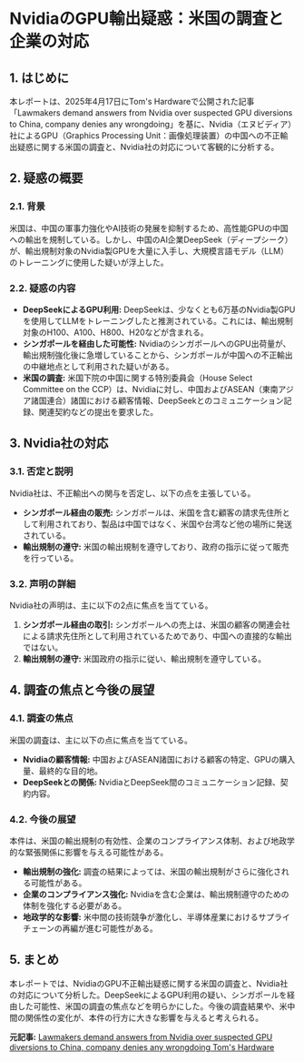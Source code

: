 # NvidiaのGPU輸出疑惑：米国の調査と企業の対応

## 1. はじめに

本レポートは、2025年4月17日にTom's Hardwareで公開された記事「Lawmakers demand answers from Nvidia over suspected GPU diversions to China, company denies any wrongdoing」を基に、Nvidia（エヌビディア）社によるGPU（Graphics Processing Unit：画像処理装置）の中国への不正輸出疑惑に関する米国の調査と、Nvidia社の対応について客観的に分析する。

## 2. 疑惑の概要

### 2.1. 背景

米国は、中国の軍事力強化やAI技術の発展を抑制するため、高性能GPUの中国への輸出を規制している。しかし、中国のAI企業DeepSeek（ディープシーク）が、輸出規制対象のNvidia製GPUを大量に入手し、大規模言語モデル（LLM）のトレーニングに使用した疑いが浮上した。

### 2.2. 疑惑の内容

* **DeepSeekによるGPU利用:** DeepSeekは、少なくとも6万基のNvidia製GPUを使用してLLMをトレーニングしたと推測されている。これには、輸出規制対象のH100、A100、H800、H20などが含まれる。
* **シンガポールを経由した可能性:** NvidiaのシンガポールへのGPU出荷量が、輸出規制強化後に急増していることから、シンガポールが中国への不正輸出の中継地点として利用された疑いがある。
* **米国の調査:** 米国下院の中国に関する特別委員会（House Select Committee on the CCP）は、Nvidiaに対し、中国およびASEAN（東南アジア諸国連合）諸国における顧客情報、DeepSeekとのコミュニケーション記録、関連契約などの提出を要求した。

## 3. Nvidia社の対応

### 3.1. 否定と説明

Nvidia社は、不正輸出への関与を否定し、以下の点を主張している。

* **シンガポール経由の販売:** シンガポールは、米国を含む顧客の請求先住所として利用されており、製品は中国ではなく、米国や台湾など他の場所に発送されている。
* **輸出規制の遵守:** 米国の輸出規制を遵守しており、政府の指示に従って販売を行っている。

### 3.2. 声明の詳細

Nvidia社の声明は、主に以下の2点に焦点を当てている。

1. **シンガポール経由の取引:** シンガポールへの売上は、米国の顧客の関連会社による請求先住所として利用されているためであり、中国への直接的な輸出ではない。
2. **輸出規制の遵守:** 米国政府の指示に従い、輸出規制を遵守している。

## 4. 調査の焦点と今後の展望

### 4.1. 調査の焦点

米国の調査は、主に以下の点に焦点を当てている。

* **Nvidiaの顧客情報:** 中国およびASEAN諸国における顧客の特定、GPUの購入量、最終的な目的地。
* **DeepSeekとの関係:** NvidiaとDeepSeek間のコミュニケーション記録、契約内容。

### 4.2. 今後の展望

本件は、米国の輸出規制の有効性、企業のコンプライアンス体制、および地政学的な緊張関係に影響を与える可能性がある。

* **輸出規制の強化:** 調査の結果によっては、米国の輸出規制がさらに強化される可能性がある。
* **企業のコンプライアンス強化:** Nvidiaを含む企業は、輸出規制遵守のための体制を強化する必要がある。
* **地政学的な影響:** 米中間の技術競争が激化し、半導体産業におけるサプライチェーンの再編が進む可能性がある。

## 5. まとめ

本レポートでは、NvidiaのGPU不正輸出疑惑に関する米国の調査と、Nvidia社の対応について分析した。DeepSeekによるGPU利用の疑い、シンガポールを経由した可能性、米国の調査の焦点などを明らかにした。今後の調査結果や、米中間の関係性の変化が、本件の行方に大きな影響を与えると考えられる。



**元記事:** [Lawmakers demand answers from Nvidia over suspected GPU diversions to China, company denies any wrongdoing Tom's Hardware](https://www.tomshardware.com/tech-industry/artificial-intelligence/lawmakers-demand-answers-from-nvidia-over-suspected-gpu-diversions-to-china-nvidia-denies-any-wrongdoing)